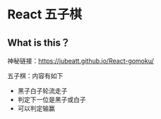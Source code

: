 # React 五子棋

## What is this？

神秘链接：https://jubeatt.github.io/React-gomoku/

五子棋：内容有如下

- 黑子白子轮流走子
- 判定下一位是黑子或白子
- 可以判定输赢





